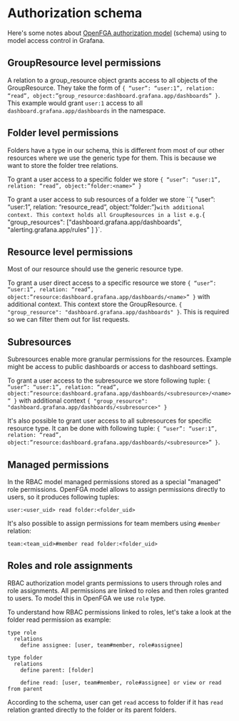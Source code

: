 # Authorization schema

Here's some notes about [OpenFGA authorization model](https://openfga.dev/docs/modeling/getting-started) (schema) using to model access control in Grafana.

## GroupResource level permissions

A relation to a group_resource object grants access to all objects of the GroupResource.
They take the form of `{ “user”: “user:1”, relation: “read”, object:”group_resource:dashboard.grafana.app/dashboards” }`. This
example would grant `user:1` access to all `dashboard.grafana.app/dashboards` in the namespace.

## Folder level permissions

Folders have a type in our schema, this is different from most of our other resources where we use the generic type for
them. This is because we want to store the folder tree relations.

To grant a user access to a specific folder we store `{ “user”: “user:1”, relation: “read”, object:”folder:<name>” }`

To grant a user access to sub resources of a folder we store ``{ “user”: “user:1”, relation: “resource_read”, object:”folder:<uid>”}` with additional context.
This context holds all GroupResources in a list e.g. `{ "group_resources": ["dashboard.grafana.app/dashboards", "alerting.grafana.app/rules" ] }`.

## Resource level permissions

Most of our resource should use the generic resource type.

To grant a user direct access to a specific resource we store `{ “user”: “user:1”, relation: “read”, object:”resource:dashboard.grafana.app/dashboards/<name>” }` with additional context.
This context store the GroupResource. `{ "group_resource": "dashboard.grafana.app/dashboards" }`. This is required so we can filter them out for list requests.

## Subresources

Subresources enable more granular permissions for the resources. Example might be access to public dashboards or access to dashboard settings.

To grant a user access to the subresource we store following tuple: `{ “user”: “user:1”, relation: “read”, object:”resource:dashboard.grafana.app/dashboards/<subresource>/<name>” }` with additional context `{ "group_resource": "dashboard.grafana.app/dashboards/<subresource>" }`

It's also possible to grant user access to all subresources for specific resource type. It can be done with following tuple: `{ “user”: “user:1”, relation: “read”, object:”resource:dashboard.grafana.app/dashboards/<subresource>” }`.

## Managed permissions

In the RBAC model managed permissions stored as a special "managed" role permissions. OpenFGA model allows to assign permissions directly to users, so it produces following tuples:

```text
user:<user_uid> read folder:<folder_uid>
```

It's also possible to assign permissions for team members using `#member` relation:

```text
team:<team_uid>#member read folder:<folder_uid>
```

## Roles and role assignments

RBAC authorization model grants permissions to users through roles and role assignments. All permissions are linked to roles and then roles granted to users. To model this in OpenFGA we use `role` type.

To understand how RBAC permissions linked to roles, let's take a look at the folder read permission as example:

```text
type role
  relations
    define assignee: [user, team#member, role#assignee]

type folder
  relations
    define parent: [folder]

    define read: [user, team#member, role#assignee] or view or read from parent
```

According to the schema, user can get `read` access to folder if it has `read` relation granted directly to the folder or its parent folders.
